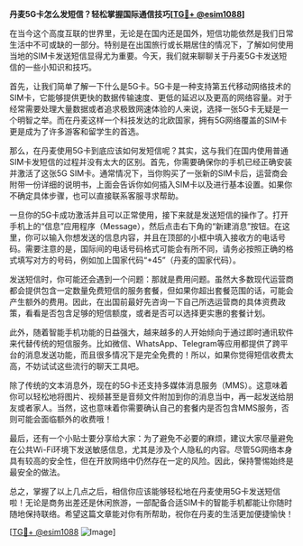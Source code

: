 **丹麦5G卡怎么发短信？轻松掌握国际通信技巧[[TG💪+ @esim1088](https://t.me/s/esim1088)]**

在当今这个高度互联的世界里，无论是在国内还是国外，短信功能依然是我们日常生活中不可或缺的一部分。特别是在出国旅行或长期居住的情况下，了解如何使用当地的SIM卡发送短信显得尤为重要。今天，我们就来聊聊关于丹麦5G卡发送短信的一些小知识和技巧。

首先，让我们简单了解一下什么是5G卡。5G卡是一种支持第五代移动网络技术的SIM卡，它能够提供更快的数据传输速度、更低的延迟以及更高的网络容量。对于经常需要处理大量数据或者追求极致网速体验的人来说，选择一张5G卡无疑是一个明智之举。而在丹麦这样一个科技发达的北欧国家，拥有5G网络覆盖的SIM卡更是成为了许多游客和留学生的首选。

那么，在丹麦使用5G卡到底应该如何发短信呢？其实，这与我们在国内使用普通SIM卡发短信的过程并没有太大的区别。首先，你需要确保你的手机已经正确安装并激活了这张5G SIM卡。通常情况下，当你购买了一张新的SIM卡后，运营商会附带一份详细的说明书，上面会告诉你如何插入SIM卡以及进行基本设置。如果你不确定具体步骤，也可以直接联系客服寻求帮助。

一旦你的5G卡成功激活并且可以正常使用，接下来就是发送短信的操作了。打开手机上的“信息”应用程序（Message），然后点击右下角的“新建消息”按钮。在这里，你可以输入你想发送的信息内容，并且在顶部的小框中填入接收方的电话号码。需要注意的是，国际间的电话号码格式可能会有所不同，请务必按照正确的格式填写对方的号码，例如加上国家代码“+45”（丹麦的国家代码）。

发送短信时，你可能还会遇到一个问题：那就是费用问题。虽然大多数现代运营商都会提供包含一定数量免费短信的服务套餐，但如果你超出套餐范围的话，可能会产生额外的费用。因此，在出国前最好先咨询一下自己所选运营商的具体资费政策，看看是否包含足够的短信额度，或者是否可以选择更实惠的套餐计划。

此外，随着智能手机功能的日益强大，越来越多的人开始倾向于通过即时通讯软件来代替传统的短信服务。比如微信、WhatsApp、Telegram等应用都提供了跨平台的消息发送功能，而且很多情况下是完全免费的！所以，如果你觉得短信收费太高，不妨试试这些流行的聊天工具吧。

除了传统的文本消息外，现在的5G卡还支持多媒体消息服务（MMS）。这意味着你可以轻松地将图片、视频甚至是音频文件附加到你的消息当中，再一起发送给朋友或者家人。当然，这也意味着你需要确认自己的套餐内是否包含MMS服务，否则可能会面临额外的收费哦！

最后，还有一个小贴士要分享给大家：为了避免不必要的麻烦，建议大家尽量避免在公共Wi-Fi环境下发送敏感信息，尤其是涉及个人隐私的内容。尽管5G网络本身具有较高的安全性，但在开放网络中仍然存在一定的风险。因此，保持警惕始终是最安全的做法。

总之，掌握了以上几点之后，相信你应该能够轻松地在丹麦使用5G卡发送短信啦！无论是商务出差还是休闲旅游，一部配备合适SIM卡的智能手机都能让你随时随地保持联络。希望这篇文章能对你有所帮助，祝你在丹麦的生活更加便捷愉快！

[[TG💪+ @esim1088](https://t.me/s/esim1088) ![Image](https://i.postimg.cc/4NQfJmqS/Snipaste-2025-05-13-00-14-12.png)]